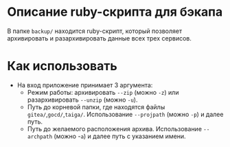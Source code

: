 # Описание ruby-скрипта для бэкапа
В папке `backup/` находится ruby-скрипт, который позволяет архивировать и разархивировать данные всех трех сервисов. 
# Как использовать
* На вход приложение принимает 3 аргумента:
    - Режим работы: архивировать `--zip` (можно `-z`) или разархивировать `--unzip` (можно `-u`).
    - Путь до корневой папки, где находятся файлы `gitea/`,`gocd/`,`taiga/`. Использование `--projpath` (можно `-p`) и далее путь.
    - Путь до желаемого расположения архива. Использование `--archpath` (можно -`a`) и далее путь с указанием имени.